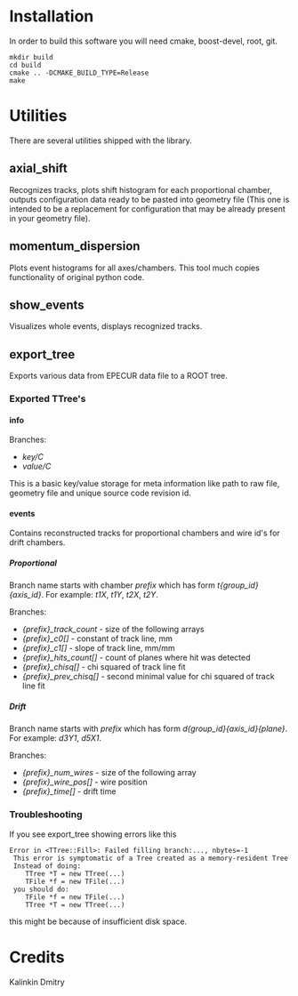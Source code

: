 Installation
============

In order to build this software you will need cmake, boost-devel, root, git.

    mkdir build
    cd build
    cmake .. -DCMAKE_BUILD_TYPE=Release
    make


Utilities
=========

There are several utilities shipped with the library.

axial_shift
-----------

Recognizes tracks, plots shift histogram for each proportional chamber, outputs configuration data ready to be pasted into geometry file (This one is intended to be a replacement for configuration that may be already present in your geometry file).

momentum_dispersion
-------------------

Plots event histograms for all axes/chambers. This tool much copies functionality of original python code.

show_events
-----------

Visualizes whole events, displays recognized tracks.

export_tree
-----------

Exports various data from EPECUR data file to a ROOT tree.

### Exported TTree's

#### info

Branches:

* *key/C*
* *value/C*

This is a basic key/value storage for meta information like path to raw file, geometry file and unique source code revision id.

#### events

Contains reconstructed tracks for proportional chambers and wire id's for drift chambers.

##### Proportional

Branch name starts with chamber *prefix* which has form *t{group_id}{axis_id}*. For example: *t1X*, *t1Y*, *t2X*, *t2Y*.

Branches:

* *{prefix}\_track\_count* - size of the following arrays
* *{prefix}\_c0[]* - constant of track line, mm
* *{prefix}\_c1[]* - slope of track line, mm/mm
* *{prefix}\_hits\_count[]* - count of planes where hit was detected
* *{prefix}\_chisq[]* - chi squared of track line fit
* *{prefix}\_prev\_chisq[]* - second minimal value for chi squared of track line fit

##### Drift

Branch name starts with *prefix* which has form *d{group_id}{axis_id}{plane}*. For example: *d3Y1*, *d5X1*.

Branches:

* *{prefix}\_num_wires* - size of the following array
* *{prefix}\_wire_pos[]* - wire position
* *{prefix}\_time[]* - drift time

### Troubleshooting

If you see export_tree showing errors like this

    Error in <TTree::Fill>: Failed filling branch:..., nbytes=-1
     This error is symptomatic of a Tree created as a memory-resident Tree
     Instead of doing:
        TTree *T = new TTree(...)
        TFile *f = new TFile(...)
     you should do:
        TFile *f = new TFile(...)
        TTree *T = new TTree(...)

this might be because of insufficient disk space.

Credits
=======

Kalinkin Dmitry
